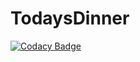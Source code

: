 # TodaysDinner
[![Codacy Badge](https://api.codacy.com/project/badge/Grade/699ca5a910434c4ca10de57687f9f82f)](https://app.codacy.com/app/psyfungus/TodaysDinner?utm_source=github.com&utm_medium=referral&utm_content=paxti/TodaysDinner&utm_campaign=Badge_Grade_Settings)